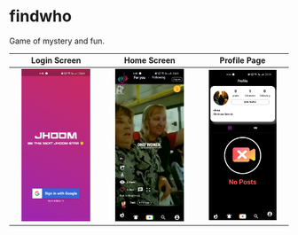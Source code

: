 # findwho
Game of mystery and fun.

|Login Screen|Home Screen|Profile Page|
|:-------------------------:|:-------------------------:|:-------------------------:|
|<img src="https://raw.githubusercontent.com/ChinmayaGit/jhoom/main/pics/login.jpg" width=80% height=80%> |<img src="https://raw.githubusercontent.com/ChinmayaGit/jhoom/main/pics/HomeScreen.jpg" width=80% height=80%>|<img src="https://raw.githubusercontent.com/ChinmayaGit/jhoom/main/pics/Profile.jpg" width=80% height=80%> | 
